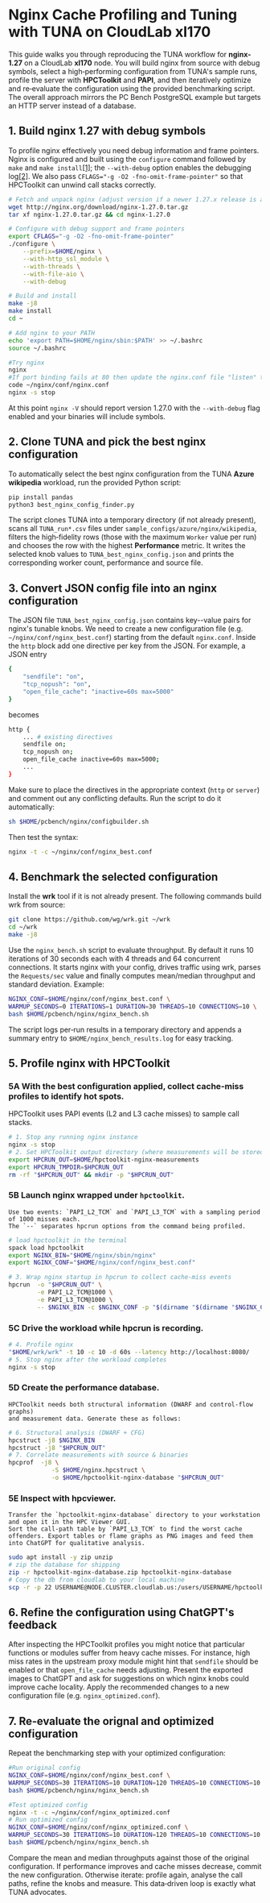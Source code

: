 # Nginx Cache Profiling and Tuning with TUNA on CloudLab xl170

This guide walks you through reproducing the TUNA workflow for
**nginx‐1.27** on a CloudLab **xl170** node. You will build nginx from
source with debug symbols, select a high‑performing configuration from
TUNA's sample runs, profile the server with **HPCToolkit** and **PAPI**,
and then iteratively optimize and re‑evaluate the configuration using
the provided benchmarking script. The overall approach mirrors the
PC Bench PostgreSQL example but targets an HTTP server instead of a
database.

## 1. Build nginx 1.27 with debug symbols

To profile nginx effectively you need debug information and frame
pointers. Nginx is configured and built using the `configure` command
followed by `make` and
`make install`[\[1\]](https://nginx.org/en/docs/configure.html#:~:text=Building%20nginx%20from%20Sources);
the `--with-debug` option enables the debugging
log[\[2\]](https://nginx.org/en/docs/configure.html#:~:text=%60). We
also pass `CFLAGS="-g -O2 -fno-omit-frame-pointer"` so that HPCToolkit
can unwind call stacks correctly.
```bash
# Fetch and unpack nginx (adjust version if a newer 1.27.x release is available)
wget http://nginx.org/download/nginx-1.27.0.tar.gz
tar xf nginx-1.27.0.tar.gz && cd nginx-1.27.0

# Configure with debug support and frame pointers
export CFLAGS="-g -O2 -fno-omit-frame-pointer"
./configure \
    --prefix=$HOME/nginx \
    --with-http_ssl_module \
    --with-threads \
    --with-file-aio \
    --with-debug

# Build and install
make -j8
make install
cd ~

# Add nginx to your PATH
echo 'export PATH=$HOME/nginx/sbin:$PATH' >> ~/.bashrc
source ~/.bashrc

#Try nginx
nginx 
#If port binding fails at 80 then update the nginx.conf file "listen" to unprevileged port e.g. 8080
code ~/nginx/conf/nginx.conf
nginx -s stop
```

At this point `nginx -V` should report version 1.27.0 with the
`--with-debug` flag enabled and your binaries will include symbols.

## 2. Clone TUNA and pick the best nginx configuration

To automatically select the best nginx configuration from the TUNA **Azure
wikipedia** workload, run the provided Python script:
```bash
pip install pandas
python3 best_nginx_config_finder.py
```
The script clones TUNA into a temporary directory (if not already
present), scans all `TUNA_run*.csv` files under
`sample_configs/azure/nginx/wikipedia`, filters the high‑fidelity rows
(those with the maximum `Worker` value per run) and chooses the row with
the highest **Performance** metric. It writes the selected knob values
to `TUNA_best_nginx_config.json` and prints the corresponding worker
count, performance and source file.

## 3. Convert JSON config file into an nginx configuration

The JSON file `TUNA_best_nginx_config.json` contains key--value pairs for nginx's tunable knobs.
We need to create a new configuration file (e.g. `~/nginx/conf/nginx_best.conf`)
starting from the default `nginx.conf`. Inside the `http` block add one
directive per key from the JSON. For example, a JSON entry
```bash
{
    "sendfile": "on",
    "tcp_nopush": "on",
    "open_file_cache": "inactive=60s max=5000"
}
```
becomes
```bash
http {
    ... # existing directives
    sendfile on;
    tcp_nopush on;
    open_file_cache inactive=60s max=5000;
    ...
}
```
Make sure to place the directives in the appropriate context (`http` or
`server`) and comment out any conflicting defaults. 
Run the script to do it automatically:
```bash
sh $HOME/pcbench/nginx/configbuilder.sh
```
Then test the syntax:
```bash
nginx -t -c ~/nginx/conf/nginx_best.conf
```

## 4. Benchmark the selected configuration

Install the **wrk** tool if it is not already present. The following
commands build wrk from source:
```bash
git clone https://github.com/wg/wrk.git ~/wrk
cd ~/wrk
make -j8
```
Use the `nginx_bench.sh` script to evaluate throughput. By
default it runs 10 iterations of 30 seconds each with 4 threads and 64
concurrent connections. It starts nginx with your config, drives traffic
using wrk, parses the `Requests/sec` value and finally computes
mean/median throughput and standard deviation. Example:
```bash
NGINX_CONF=$HOME/nginx/conf/nginx_best.conf \
WARMUP_SECONDS=0 ITERATIONS=1 DURATION=30 THREADS=10 CONNECTIONS=10 \
bash $HOME/pcbench/nginx/nginx_bench.sh
```
The script logs per‑run results in a temporary directory and appends a
summary entry to `$HOME/nginx_bench_results.log` for easy tracking.

## 5. Profile nginx with HPCToolkit

### 5A With the best configuration applied, collect cache‑miss profiles to identify hot spots. 
HPCToolkit uses PAPI events (L2 and L3 cache misses)
to sample call stacks.

```bash
# 1. Stop any running nginx instance
nginx -s stop
# 2. Set HPCToolkit output directory (where measurements will be stored)
export HPCRUN_OUT=$HOME/hpctoolkit-nginx-measurements
export HPCRUN_TMPDIR=$HPCRUN_OUT
rm -rf "$HPCRUN_OUT" && mkdir -p "$HPCRUN_OUT"
```
### 5B **Launch nginx wrapped under** `hpctoolkit`. 
    Use two events: `PAPI_L2_TCM` and `PAPI_L3_TCM` with a sampling period of 1000 misses each. 
    The `--` separates hpcrun options from the command being profiled.

```bash
# load hpctoolkit in the terminal
spack load hpctoolkit
export NGINX_BIN="$HOME/nginx/sbin/nginx"
export NGINX_CONF="$HOME/nginx/conf/nginx_best.conf"

# 3. Wrap nginx startup in hpcrun to collect cache-miss events
hpcrun  -o "$HPCRUN_OUT" \
        -e PAPI_L2_TCM@1000 \
        -e PAPI_L3_TCM@1000 \
        -- $NGINX_BIN -c $NGINX_CONF -p "$(dirname "$(dirname "$NGINX_CONF")")"
```
### 5C **Drive the workload** while hpcrun is recording. 
```bash
# 4. Profile nginx
"$HOME/wrk/wrk" -t 10 -c 10 -d 60s --latency http://localhost:8080/
# 5. Stop nginx after the workload completes
nginx -s stop
```

### 5D **Create the performance database**. 
    HPCToolkit needs both structural information (DWARF and control‑flow graphs) 
    and measurement data. Generate these as follows:

```bash
# 6. Structural analysis (DWARF + CFG)
hpcstruct -j8 $NGINX_BIN
hpcstruct -j8 "$HPCRUN_OUT"
# 7. Correlate measurements with source & binaries
hpcprof  -j8 \
            -S $HOME/nginx.hpcstruct \
            -o $HOME/hpctoolkit-nginx-database "$HPCRUN_OUT"
```
### 5E **Inspect with hpcviewer**. 
    Transfer the `hpctoolkit-nginx-database` directory to your workstation 
    and open it in the HPC Viewer GUI.
    Sort the call‑path table by `PAPI_L3_TCM` to find the worst cache
    offenders. Export tables or flame graphs as PNG images and feed them
    into ChatGPT for qualitative analysis.

```bash
sudo apt install -y zip unzip
# zip the database for shipping
zip -r hpctoolkit-nginx-database.zip hpctoolkit-nginx-database
# Copy the db from cloudlab to your local machine
scp -r -p 22 USERNAME@NODE.CLUSTER.cloudlab.us:/users/USERNAME/hpctoolkit-nginx-database.zip .
```

## 6. Refine the configuration using ChatGPT's feedback

After inspecting the HPCToolkit profiles you might notice that
particular functions or modules suffer from heavy cache misses. For
instance, high miss rates in the upstream proxy module might hint that
`sendfile` should be enabled or that `open_file_cache` needs adjusting.
Present the exported images to ChatGPT and ask for suggestions on which
nginx knobs could improve cache locality. Apply the recommended changes
to a new configuration file (e.g. `nginx_optimized.conf`).

## 7. Re‑evaluate the orignal and optimized configuration

Repeat the benchmarking step with your optimized configuration:
```bash
#Run original config
NGINX_CONF=$HOME/nginx/conf/nginx_best.conf \
WARMUP_SECONDS=30 ITERATIONS=10 DURATION=120 THREADS=10 CONNECTIONS=10 \
bash $HOME/pcbench/nginx/nginx_bench.sh

#Test optimized config
nginx -t -c ~/nginx/conf/nginx_optimized.conf
# Run optimized config
NGINX_CONF=$HOME/nginx/conf/nginx_optimized.conf \
WARMUP_SECONDS=30 ITERATIONS=10 DURATION=120 THREADS=10 CONNECTIONS=10 \
bash $HOME/pcbench/nginx/nginx_bench.sh
```
Compare the mean and median throughputs against those of the original
configuration. If performance improves and cache misses decrease, commit
the new configuration. Otherwise iterate: profile again, analyse the
call paths, refine the knobs and measure. This data‑driven loop is
exactly what TUNA advocates.
